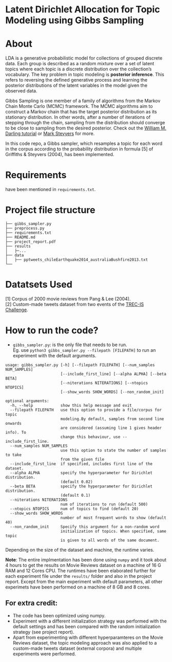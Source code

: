 # Latent Dirichlet Allocation for Topic Modeling using Gibbs Sampling

About
============

LDA is a generative probabilistic model for collections of grouped discrete data. Each group is described as a random mixture over a set of latent topics where
each topic is a discrete distribution over the collection’s vocabulary. The key problem in topic modeling is **posterior inference**. This refers to reversing
the defined generative process and learning the posterior distributions of the latent variables in the model given the observed data.  

Gibbs Sampling is one member of a family of algorithms from the Markov Chain Monte Carlo (MCMC) framework. The MCMC algorithms aim to construct
a Markov chain that has the target posterior distribution as its stationary distribution. In other words, after a number of iterations of stepping through the
chain, sampling from the distribution should converge to be close to sampling from the desired posterior. Check out the [William M. Darling tutorial](https://coli-saar.github.io/cl19/materials/darling-lda.pdf) or [Mark Stevyers](https://webfiles.uci.edu/msteyver/publications/SteyversGriffithsLSABookFormatted.pdf) for more. 

In this code repo, a Gibbs sampler, which resamples a topic for each word in the corpus according to the probability distribution in formula [5] of Griffiths
& Steyvers (2004), has been implemented. 

Requirements
============

have been mentioned in `requirements.txt`.

Project file structure
======================
```
├── gibbs_sampler.py
├── preprocess.py
├── requirements.txt
├── README.md
├── project_report.pdf
├── results
│   ├─...
├── data
│   ├── pptweets_chileEarthquake2014_australiaBushfire2013.txt
└── 
```

Datatsets Used
========

[1] Corpus of 2000 movie reviews from Pang & Lee (2004).  
[2] Custom-made tweets dataset from two events of the [TREC-IS Challenge](http://dcs.gla.ac.uk/~richardm/TREC_IS/).


How to run the code?
===========

-  `gibbs_sampler.py`: is the only file that needs to be run.  
Eg. use `python3 gibbs_sampler.py --filepath [FILEPATH]` to run an experiment with the default arguments. 

```
usage: gibbs_sampler.py [-h] [--filepath FILEPATH] [--num_samples NUM_SAMPLES]
                        [--include_first_line] [--alpha ALPHA] [--beta BETA]
                        [--niterations NITERATIONS] [--ntopics NTOPICS]
                        [--show_words SHOW_WORDS] [--non_random_init]

optional arguments:
  -h, --help            show this help message and exit
  --filepath FILEPATH   use this option to provide a file/corpus for topic
                        modeling.By default, samples from second line onwards
                        are considered (assuming line 1 gives header info). To
                        change this behaviour, use --include_first_line.
  --num_samples NUM_SAMPLES
                        use this option to state the number of samples to take
                        from the given file
  --include_first_line  if specified, includes first line of the dataset.
  --alpha ALPHA         specify the hyperparameter for Dirichlet distribution.
                        (default 0.02)
  --beta BETA           specify the hyperparameter for Dirichlet distribution.
                        (default 0.1)
  --niterations NITERATIONS
                        num of iterations to run (default 500)
  --ntopics NTOPICS     num of topics to find (default 20)
  --show_words SHOW_WORDS
                        number of most frequent words to show (default 40)
  --non_random_init     Specify this argument for a non-random word
                        initialization of topics. When specified, same topic
                        is given to all words of the same document.

```
Depending on the size of the dataset and machine, the runtime varies.

**Note**: The entire implmentation has been done using `numpy` and it took about 4 hours to get the results on Movie Reviews dataset on a machine of 16 G RAM and 12 Cores CPU.
The runtimes have been elaborated further for each experiment file under the `results/` folder and also in the project report. 
Except from the main experiment with default parameters, all other experimets have been performed on a machine of 8 GB and 8 cores. 


## For extra credit:
- The code has been optimized using numpy.   
- Experiment with a different initialization strategy was performed with the default settings and has been compared with the random initialization strategy (see project report).  
- Apart from experimenting with different hyperparamteres on the Movie Reviews dataset, the topic modeling approach was also applied to a custom-made tweets dataset (external corpora) and multiple experiments were performed.  

